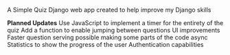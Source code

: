A Simple Quiz Django web app created to help improve my Django skills

**Planned Updates**
Use JavaScript to implement a timer for the entirety of the quiz
Add a function to enable jumping between questions
UI improvements
Faster question serving possible making some parts of the code async
Statistics to show the progress of the user
Authentication capabilities
